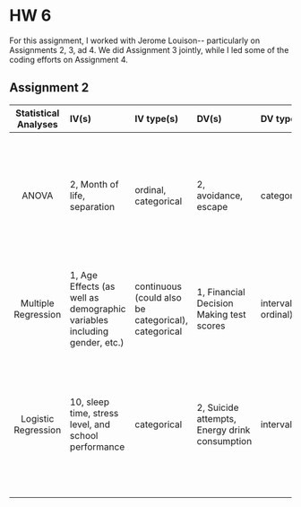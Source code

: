 # HW 6

For this assignment, I worked with Jerome Louison-- particularly on Assignments 2, 3, ad 4. We did Assignment 3 jointly, while I led  some of the coding efforts on Assignment 4. 

## Assignment 2

| **Statistical Analyses**	|  **IV(s)**  |  **IV type(s)** |  **DV(s)**  |  **DV type(s)**  |  **Control Var** | **Control Var type**  | **Question to be answered** | **_H0_** | **alpha** | **link to paper**| 
|:----------:|:----------|:------------|:-------------|:-------------|:------------|:------------- |:------------------|:----:|:-------:|:-------|
ANOVA	| 2, Month of life, separation | ordinal, categorical | 2, avoidance, escape | categorical | 1, age | continuous (could also be categorical) | 	What is the impact of social separation during pregnancy on manifestation of defensive behaviors related to anxiety? | Avoidance test groups <= Avoidance control group | 0.05 | https://journals.plos.org/plosone/article?id=10.1371/journal.pone.0185572 |
  |||||||||
 Multiple Regression	| 1, Age Effects (as well as demographic variables including gender, etc.) | continuous (could also be categorical), categorical| 1, Financial Decision Making test scores | interval (or ordinal) | - | - | 	What is the effect of normal aging on multiple aspects of financial decision making? | FDM (advanced age individuals) = FDM (younger individuals) | 0.05 | https://journals.plos.org/plosone/article?id=10.1371/journal.pone.0182620#sec005 |
 Logistic Regression	| 10, sleep time, stress level, and school performance  | categorical | 2, Suicide attempts, Energy drink consumption | interval | - | - | 	What is the relationship between energy drink intake and suicide attempts, controlling for sleep time, stress level, and school performance? | Suicide Attempts (high energy drink intake) <= Suicide Attempts (low/no energy drink intake) | 0.05 | https://journals.plos.org/plosone/article?id=10.1371/journal.pone.0187759 |
  |||||||||
  
